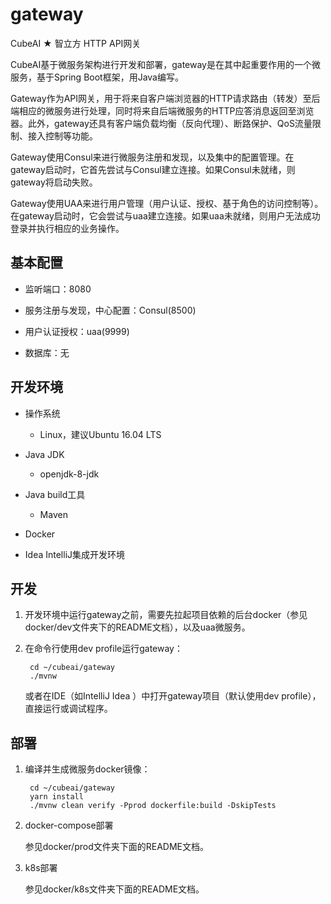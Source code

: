 # gateway

CubeAI ★ 智立方 HTTP API网关

CubeAI基于微服务架构进行开发和部署，gateway是在其中起重要作用的一个微服务，基于Spring Boot框架，用Java编写。

Gateway作为API网关，用于将来自客户端浏览器的HTTP请求路由（转发）至后端相应的微服务进行处理，同时将来自后端微服务的HTTP应答消息返回至浏览器。此外，gateway还具有客户端负载均衡（反向代理）、断路保护、QoS流量限制、接入控制等功能。

Gateway使用Consul来进行微服务注册和发现，以及集中的配置管理。在gateway启动时，它首先尝试与Consul建立连接。如果Consul未就绪，则gateway将启动失败。

Gateway使用UAA来进行用户管理（用户认证、授权、基于角色的访问控制等）。在gateway启动时，它会尝试与uaa建立连接。如果uaa未就绪，则用户无法成功登录并执行相应的业务操作。


## 基本配置

- 监听端口：8080

- 服务注册与发现，中心配置：Consul(8500)

- 用户认证授权：uaa(9999)

- 数据库：无


## 开发环境

- 操作系统

    - Linux，建议Ubuntu 16.04 LTS
    
- Java JDK

    - openjdk-8-jdk

- Java build工具

    - Maven

- Docker

- Idea IntelliJ集成开发环境

## 开发

1. 开发环境中运行gateway之前，需要先拉起项目依赖的后台docker（参见docker/dev文件夹下的README文档），以及uaa微服务。

2. 在命令行使用dev profile运行gateway：

        cd ~/cubeai/gateway
        ./mvnw
        
   或者在IDE（如IntelliJ Idea ）中打开gateway项目（默认使用dev profile），直接运行或调试程序。

## 部署

1. 编译并生成微服务docker镜像：

        cd ~/cubeai/gateway
        yarn install
        ./mvnw clean verify -Pprod dockerfile:build -DskipTests
        
2. docker-compose部署

    参见docker/prod文件夹下面的README文档。

3. k8s部署

    参见docker/k8s文件夹下面的README文档。

